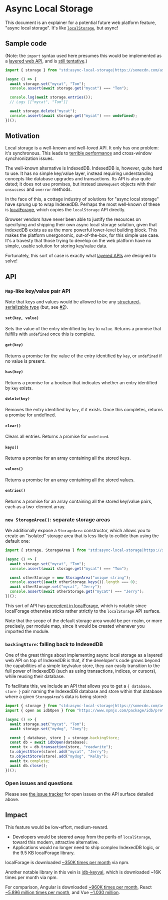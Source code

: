 # Async Local Storage

This document is an explainer for a potential future web platform feature, "async local storage". It's like [`localStorage`](https://html.spec.whatwg.org/multipage/webstorage.html#webstorage), but async!

## Sample code

(Note: the `import` syntax used here presumes this would be implemented as a [layered web API](https://github.com/drufball/layered-apis), and is [still tentative](https://docs.google.com/document/d/1jRQjQP8DmV7RL75u_67ps3SB1sjfa1bFZmbCMfJCvrM/edit?usp=sharing).)

```js
import { storage } from "std:async-local-storage|https://somecdn.com/async-local-storage.js";

(async () => {
  await storage.set("mycat", "Tom");
  console.assert(await storage.get("mycat") === "Tom");

  console.log(await storage.entries());
  // Logs [["mycat", "Tom"]]

  await storage.delete("mycat");
  console.assert(await storage.get("mycat") === undefined);
})();
```

## Motivation

Local storage is a well-known and well-loved API. It only has one problem: it's synchronous. This leads to [terrible performance](https://hacks.mozilla.org/2012/03/there-is-no-simple-solution-for-local-storage/) and cross-window synchronization issues.

The well-known alternative is IndexedDB. IndexedDB is, however, quite hard to use. It has no simple key/value layer, instead requiring understanding concepts like database upgrades and transactions. Its API is also quite dated; it does not use promises, but instead `IDBRequest` objects with their `onsuccess` and `onerror` methods.

In the face of this, a cottage industry of solutions for "async local storage" have sprung up to wrap IndexedDB. Perhaps the most well-known of these is [localForage](https://localforage.github.io/localForage/), which copies the `localStorage` API directly.

Browser vendors have never been able to justify the resources on specifying and shipping their own async local storage solution, given that IndexedDB exists as as the more powerful lower-level building block. This makes the platform unergonomic, out-of-the-box, for this simple use case. It's a travesty that those trying to develop on the web platform have no simple, usable solution for storing key/value data.

Fortunately, this sort of case is exactly what [layered APIs](https://github.com/drufball/layered-apis) are designed to solve!

## API

### `Map`-like key/value pair API

Note that keys and values would be allowed to be any [structured-serializable type](https://html.spec.whatwg.org/multipage/structured-data.html#serializable-objects) (but, see [#2](https://github.com/domenic/async-local-storage/issues/2)).

#### `set(key, value)`

Sets the value of the entry identified by `key` to `value`. Returns a promise that fulfills with `undefined` once this is complete.

#### `get(key)`

Returns a promise for the value of the entry identified by `key`, or `undefined` if no value is present.

#### `has(key)`

Returns a promise for a boolean that indicates whether an entry identified by `key` exists.

#### `delete(key)`

Removes the entry identified by `key`, if it exists. Once this completes, returns a promise for undefined.

#### `clear()`

Clears all entries. Returns a promise for `undefined`.

#### `keys()`

Returns a promise for an array containing all the stored keys.

#### `values()`

Returns a promise for an array containing all the stored values.

#### `entries()`

Returns a promise for an array containing all the stored key/value pairs, each as a two-element array.

### `new StorageArea()`: separate storage areas

We additionally expose a `StorageArea` constructor, which allows you to create an "isolated" storage area that is less likely to collide than using the default one:

```js
import { storage, StorageArea } from "std:async-local-storage|https://somecdn.com/async-local-storage.js";

(async () => {
  await storage.set("mycat", "Tom");
  console.assert(await storage.get("mycat") === "Tom");

  const otherStorage = new StorageArea("unique string");
  console.assert((await otherStorage.keys()).length === 0);
  await otherStorage.set("mycat", "Jerry");
  console.assert(await otherStorage.get("mycat") === "Jerry");
})();
```

This sort of API has [precedent in localForage](https://www.npmjs.com/package/localforage#multiple-instances), which is notable since localForage otherwise sticks rather strictly to the `localStorage` API surface.

Note that the scope of the default storage area would be per-realm, or more precisely, per module map, since it would be created whenever you imported the module.

### `backingStore`: falling back to IndexedDB

One of the great things about implementing async local storage as a layered web API on top of IndexedDB is that, if the developer's code grows beyond the capabilities of a simple key/value store, they can easily transition to the full power of IndexedDB (such as using transactions, indices, or cursors), while reusing their database.

To facilitate this, we include an API that allows you to get a `{ database, store }` pair naming the IndexedDB database and store within that database where a given `StorageArea`'s data is being stored:

```js
import { storage } from "std:async-local-storage|https://somecdn.com/async-local-storage.js";
import { open as idbOpen } from "https://www.npmjs.com/package/idb/pretend-this-was-a-native-JS-module";

(async () => {
  await storage.set("mycat", "Tom");
  await storage.set("mydog", "Joey");

  const { database, store } = storage.backingStore;
  const db = await idbOpen(database);
  const tx = db.transaction(store, "readwrite");
  tx.objectStore(store).add("mycat", "Jerry");
  tx.objectStore(store).add("mydog", "Kelby");
  await tx.complete;
  await db.close();
})();
```

### Open issues and questions

Please see [the issue tracker](https://github.com/domenic/async-local-storage/issues?q=is%3Aissue+is%3Aopen+sort%3Aupdated-desc+label%3Aapi) for open issues on the API surface detailed above.

## Impact

This feature would be low-effort, medium-reward.

- Developers would be steered away from the perils of `localStorage`, toward this modern, attractive alternative.
- Applications would no longer need to ship complex IndexedDB logic, or the 9.5 KB localForage library.

localForage is downloaded [~350K times per month](https://www.npmjs.com/package/localforage) via npm.

Another notable library in this vein is [idb-keyval](https://www.npmjs.com/package/idb-keyval), which is downloaded ~16K times per month via npm.

For comparison, Angular is downloaded [~960K times per month](https://www.npmjs.com/package/angular), React [~5.896 million times per month](https://www.npmjs.com/package/react), and Vue [~1.030 million](https://www.npmjs.com/package/vue).
